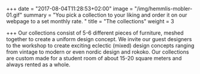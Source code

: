 +++
date = "2017-08-04T11:28:53+02:00"
image = "/img/hemmlis-mobler-01.gif"
summary = "You pick a collection to your liking and order it on our webpage to a set monthly rate. "
title = "The collections"
weight = 3

+++
Our collections consist of 5-6 different pieces of furniture, meshed together to create a uniform design concept. We invite our guest designers to the workshop to create exciting eclectic (mixed) design concepts ranging from vintage to modern or even nordic design and rokoko. Our collections are custom made  for a student room of about  15-20 square meters and always rented as a whole. 
